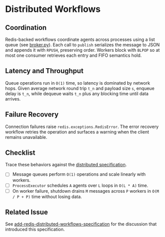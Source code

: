 # Distributed Workflows

## Coordination

Redis-backed workflows coordinate agents across processes using a list
queue (see [broker.py](../../src/autoresearch/distributed/broker.py)). Each
call to `publish` serializes the message to JSON and appends it with
`RPUSH`, preserving order. Workers block with `BLPOP` so at most one
consumer retrieves each entry and FIFO semantics hold.

## Latency and Throughput

Queue operations run in `O(1)` time, so latency is dominated by network
hops. Given average network round trip `t_n` and payload size `s`, enqueue
delay is `t_n`, while dequeue waits `t_n` plus any blocking time until data
arrives.

## Failure Recovery

Connection failures raise `redis.exceptions.RedisError`. The error recovery
workflow retries the operation and surfaces a warning when the client
remains unavailable.

## Checklist

Trace these behaviors against the [distributed specification][spec].

- [ ] Message queues perform `O(1)` operations and scale linearly with
  workers.
- [ ] `ProcessExecutor` schedules `A` agents over `L` loops in `O(L * A)`
  time.
- [ ] On worker failure, shutdown drains `M` messages across `P` workers in
  `O(M / P + P)` time without losing data.

## Related Issue

See [add-redis-distributed-workflows-specification][issue] for the
discussion that introduced this specification.

[spec]: ../specs/distributed.md#acceptance-criteria
[issue]: ../../issues/add-redis-distributed-workflows-specification.md
